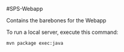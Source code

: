 #SPS-Webapp

Contains the barebones for the Webapp

To run a local server,
execute this command:

```
mvn package exec:java
```
